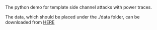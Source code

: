 The python demo for template side channel attacks with power traces.

The data, which should be placed under the ./data folder, can be downloaded
from [HERE](https://drive.google.com/file/d/13Jp_opqVEXtsH8Els0Ucy7TXv0JzCy23/view?usp=sharing)